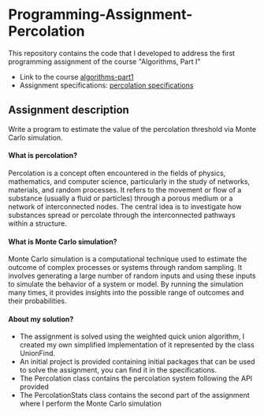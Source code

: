 # Programming-Assignment-Percolation
This repository contains the code that I developed to address the first programming assignment of the course "Algorithms, Part I"

* Link to the course [algorithms-part1](https://www.coursera.org/learn/algorithms-part1)
* Assignment specifications: [percolation specifications](https://coursera.cs.princeton.edu/algs4/assignments/percolation/specification.php)


## Assignment description
Write a program to estimate the value of the percolation threshold via Monte Carlo simulation.

#### What is percolation?
Percolation is a concept often encountered in the fields of physics, mathematics, and computer science, particularly in the study of networks, materials, and random processes. It refers to the movement or flow of a substance (usually a fluid or particles) through a porous medium or a network of interconnected nodes. The central idea is to investigate how substances spread or percolate through the interconnected pathways within a structure.
  
#### What is Monte Carlo simulation? 
Monte Carlo simulation is a computational technique used to estimate the outcome of complex processes or systems through random sampling. It involves generating a large number of random inputs and using these inputs to simulate the behavior of a system or model. By running the simulation many times, it provides insights into the possible range of outcomes and their probabilities.

#### About my solution? 
* The assignment is solved using the weighted quick union algorithm, I created my own simplified implementation of it represented by the class UnionFind.
* An initial project is provided containing initial packages that can be used to solve the assignment, you can find it in the specifications.
* The Percolation class contains the percolation system following the API provided
* The PercolationStats class contains the second part of the assignment where I perform the Monte Carlo simulation
